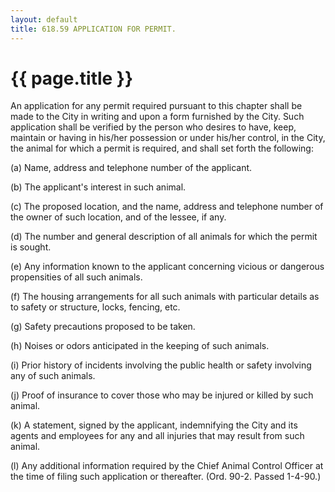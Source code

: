 ```yaml
---
layout: default 
title: 618.59 APPLICATION FOR PERMIT.
---
```


{{ page.title }}
================

An application for any permit required pursuant to this chapter shall be
made to the City in writing and upon a form furnished by the City. Such
application shall be verified by the person who desires to have, keep,
maintain or having in his/her possession or under his/her control, in
the City, the animal for which a permit is required, and shall set forth
the following:

​(a) Name, address and telephone number of the applicant.

​(b) The applicant's interest in such animal.

​(c) The proposed location, and the name, address and telephone number
of the owner of such location, and of the lessee, if any.

​(d) The number and general description of all animals for which the
permit is sought.

​(e) Any information known to the applicant concerning vicious or
dangerous propensities of all such animals.

​(f) The housing arrangements for all such animals with particular
details as to safety or structure, locks, fencing, etc.

​(g) Safety precautions proposed to be taken.

​(h) Noises or odors anticipated in the keeping of such animals.

​(i) Prior history of incidents involving the public health or safety
involving any of such animals.

​(j) Proof of insurance to cover those who may be injured or killed by
such animal.

​(k) A statement, signed by the applicant, indemnifying the City and its
agents and employees for any and all injuries that may result from such
animal.

​(l) Any additional information required by the Chief Animal Control
Officer at the time of filing such application or thereafter. (Ord.
90-2. Passed 1-4-90.)
